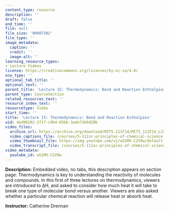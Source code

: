 ```yaml
---
content_type: resource
description: ''
draft: false
end_time: ''
file: null
file_size: '90007302'
file_type: ''
image_metadata:
  caption: ''
  credit: ''
  image-alt: ''
learning_resource_types:
- Lecture Videos
license: https://creativecommons.org/licenses/by-nc-sa/4.0/
ocw_type: ''
optional_tab_title: ''
optional_text: ''
parent_title: 'Lecture 15: Thermodynamics: Bond and Reaction Enthalpies'
parent_type: CourseSection
related_resources_text: ''
resource_index_text: ''
resourcetype: Video
start_time: ''
title: 'Lecture 15: Thermodynamics: Bond and Reaction Enthalpies'
uid: ded98102-2f1f-c9b4-65bb-3ade7166d20b
video_files:
  archive_url: https://archive.org/download/MIT5.111F14/MIT5_111F14_L15_300k.mp4
  video_captions_file: /courses/5-111sc-principles-of-chemical-science-fall-2014/cb734ec20d8b55e497db7e33353336b9_wS1MX-C2V9w.vtt
  video_thumbnail_file: https://img.youtube.com/vi/wS1MX-C2V9w/default.jpg
  video_transcript_file: /courses/5-111sc-principles-of-chemical-science-fall-2014/5a574d83e7d91d964a71eb6fea343d73_wS1MX-C2V9w.pdf
video_metadata:
  youtube_id: wS1MX-C2V9w
---
```

**Description:** Embedded video, no tabs, this description appears on section page: Thermodynamics is key to understanding the reactivity of molecules and compounds. In this first of three lectures on thermodynamics, viewers are introduced to ∆H, and asked to consider how much heat it will take to break one type of molecular bond versus another. Viewers are also asked whether a particular chemical reaction will release heat or absorb heat.

**Instructor:** Catherine Drennan